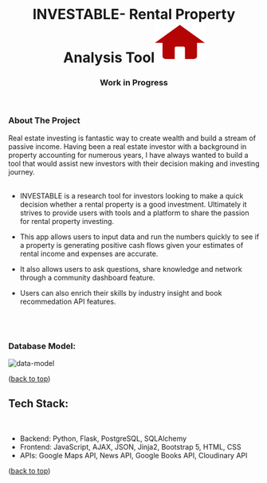<div id="top"></div>

<!-- PROJECT LOGO -->
<br />
<div align="center">

<!--   </a> -->

  <h1 align="center">INVESTABLE- Rental Property Analysis Tool<img src="static/logo-final.png" alt="Logo" width="100" height="80"></h1>
 <h3> Work in Progress</h3>
  <p align="center">
    <br />
<!--  
<!-- TABLE OF CONTENTS -->
<!-- <details>
  <summary>Table of Contents</summary>
 
    <li>
      <a href="#about-the-project">About The Project</a>
        </li>
        <li><a href="#tech-stack">Tech Stack</a></li>
    </li>

</details> -->

<div align="left">
<!-- ABOUT THE PROJECT -->
    <h3> About The Project </h3>

<!-- [![Product Name Screen Shot][product-screenshot]](https://example.com) -->

Real estate investing is fantastic way to create wealth and build a stream of passive income. Having been a real estate investor with a background in property accounting for numerous years, I have always wanted to build a tool that would assist new investors with their decision making and investing journey.<br>
<br>

- INVESTABLE is a research tool for investors looking to make a quick decision whether a rental property is a good investment. Ultimately it strives to provide users with tools and a platform to share the passion for rental property investing.

- This app allows users to input data and run the numbers quickly to see if a property is generating positive cash flows given your estimates of rental income and expenses are accurate.

- It also allows users to ask questions, share knowledge and network through a community dashboard feature.

- Users can also enrich their skills by industry insight and book recommedation API features.

<br><br>

<h3>Database Model:</h3>
    
![data-model](https://github.com/olivia-tran/Catculator-investment-tool/blob/main/project-planning/revised-datamodel.png)

<p align="left">(<a href="#top">back to top</a>)</p>

## Tech Stack:

  <br>
  <ul>
  <li>Backend: Python, Flask, PostgreSQL, SQLAlchemy </li>
<li>Frontend: JavaScript, AJAX, JSON, Jinja2, Bootstrap 5, HTML, CSS </li>
<li>APIs: Google Maps API, News API, Google Books API, Cloudinary API</li>
</ul>
<p align="left">(<a href="#top">back to top</a>)</p>

</div>

